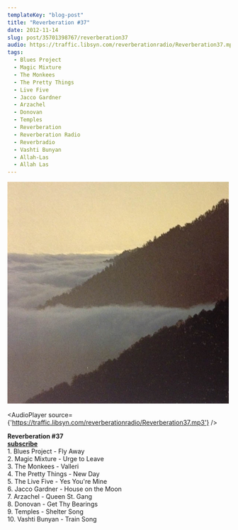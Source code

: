 ```yaml
---
templateKey: "blog-post"
title: "Reverberation #37"
date: 2012-11-14
slug: post/35701398767/reverberation37
audio: https://traffic.libsyn.com/reverberationradio/Reverberation37.mp3
tags:
  - Blues Project
  - Magic Mixture
  - The Monkees
  - The Pretty Things
  - Live Five
  - Jacco Gardner
  - Arzachel
  - Donovan
  - Temples
  - Reverberation
  - Reverberation Radio
  - Reverbradio
  - Vashti Bunyan
  - Allah-Las
  - Allah Las
---
```


![Reverberation #37](../images/24a335808d004cdc05b1785d2ec3dca7512a173131f3170705b60aec9f3fef74.jpg)

<AudioPlayer source={'https://traffic.libsyn.com/reverberationradio/Reverberation37.mp3'} />

<p><strong>Reverberation #37<br /></strong><strong><strong><a href="https://itunes.apple.com/us/podcast/reverberation-radio/id520739212?ign-mpt=uo%3D4" title="subscribe" target="_blank">subscribe</a></strong></strong><br />1. Blues Project - Fly Away<br />2. Magic Mixture - Urge to Leave<br />3. The Monkees - Valleri<br />4. The Pretty Things - New Day<br />5. The Live Five - Yes You're Mine<br />6. Jacco Gardner - House on the Moon<br />7. Arzachel - Queen St. Gang<br />8. Donovan - Get Thy Bearings<br />9. Temples - Shelter Song<br />10. Vashti Bunyan - Train Song</p>
